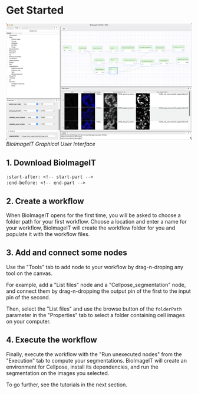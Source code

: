# Get Started

![GUI](documentation/images/bioimageit.png)
*BioImageIT Graphical User Interface*

## 1. Download BioImageIT

```{include} download.md
:start-after: <!-- start-part -->
:end-before: <!-- end-part -->
```

## 2. Create a workflow

When BioImageIT opens for the first time, you will be asked to choose a folder path for your first workflow. Choose a location and enter a name for your workflow, BioImageIT will create the workflow folder for you and populate it with the workflow files.

## 3. Add and connect some nodes

Use the "Tools" tab to add node to your workflow by drag-n-droping any tool on the canvas.

For example, add a "List files" node and a "Cellpose_segmentation" node, and connect them by drag-n-dropping the output pin of the first to the input pin of the second.

Then, select the "List files" and use the browse button of the `folderPath` parameter in the "Properties" tab to select a folder containing cell images on your computer.

## 4. Execute the workflow

Finally, execute the workflow with the "Run unexecuted nodes" from the "Execution" tab to compute your segmentations. BioImageIT will create an environment for Cellpose, install its dependencies, and run the segmentation on the images you selected.

To go further, see the tutorials in the next section.